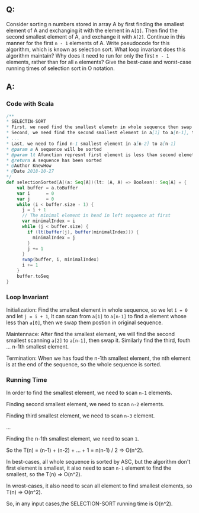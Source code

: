 ## Q:
Consider sorting n numbers stored in array A by first finding the smallest element
of A and exchanging it with the element in `A[1]`. Then find the second smallest
element of A, and exchange it with `A[2]`. Continue in this manner for the first `n - 1`
elements of A. Write pseudocode for this algorithm, which is known as selection
sort. What loop invariant does this algorithm maintain? Why does it need to run
for only the first `n - 1` elements, rather than for all `n` elements? Give the best-case
and worst-case running times of selection sort in O notation.

## A:
### Code with Scala
```Scala
/**
* SELECTIN-SORT
* First, we need find the smallest elemetn in whole sequence then swap it with a[0]
* Second, we need find the second smallest element in a[1] to a[n-1], then swap it with a[2]
* ...
* Last, we need to find n-1 smallest element in a[n-2] to a[n-1]
* @param a A sequence will be sorted
* @param lt Afunction represnt first element is less than second elemet, if yes, its result is true, otherwise is false
* @return A sequence has been sorted
* @Author KnewHow
* @Date 2018-10-27
*/
def selectionSorted[A](a: Seq[A])(lt: (A, A) => Boolean): Seq[A] = {
    val buffer = a.toBuffer
    var i      = 0
    var j      = 0
    while (i < buffer.size - 1) {
      j = i + 1
      // The minimal element in head in left sequence at first
      var minimalIndex = i
      while (j < buffer.size) {
        if (lt(buffer(j), buffer(minimalIndex))) {
          minimalIndex = j
        }
        j += 1
      }
      swap(buffer, i, minimalIndex)
      i += 1
    }
    buffer.toSeq
}
```
### Loop Invariant
Initialization: Find the smallest element in whole sequence, so we let `i = 0` and let `j = i + 1`, It can scan from `a[1]` to `a[n-1]` to find a element whose less than `a[0]`, then we swap them postion in original sequence.

Maintennace: After find the smallest element, we will find the second smallest scanning `a[2]` to `a[n-1]`, then swap it. Similarly find the third, fouth ... n-1th smallest element.

Termination: When we has foud the n-1th smallest element, the nth element is at the end of the sequence, so the whole sequence is sorted.

### Running Time
In order to find the smallest element, we need to scan `n-1` elements.

Finding second smallest element, we need to scan `n-2` elements.

Finding third smallest element, we need to scan `n-3` element.

...

Finding the n-1th smallest element, we need to scan `1`.


So the T(n) = (n-1) + (n-2) + ... + 1 = n(n-1) / 2 => O(n^2).

In best-cases, all whole sequence is sorted by ASC, but the
algorithm don't first element is smallest, it also need to scan `n-1` element to find the smallest, so the T(n) => O(n^2).

In wrost-cases, it also need to scan all element to find smallest elements, so T(n) => O(n^2).

So, in any input cases,the SELECTION-SORT running time is O(n^2).
